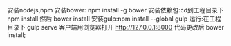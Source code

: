安装nodejs,npm
安装bower: npm install -g bower
安装依赖包:cd到工程目录下
               npm install      然后
              bower install
安装gulp:npm install --global gulp
运行:在工程目录下 gulp serve
客户端用浏览器打开 http://127.0.0.1:8000
代码更改后   bower install;
